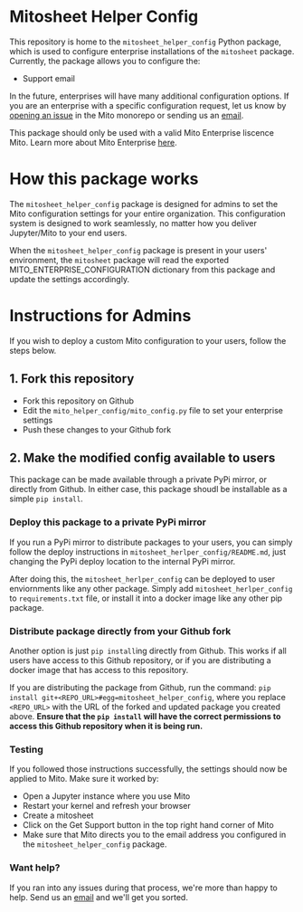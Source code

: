 # Mitosheet Helper Config

This repository is home to the `mitosheet_helper_config` Python package, which is used to configure enterprise installations of the `mitosheet` package. 
Currently, the package allows you to configure the:
- Support email

In the future, enterprises will have many additional configuration options. If you are an enterprise with a specific configuration request, let us know by [opening an issue](https://github.com/mito-ds/monorepo/issues) in the Mito monorepo or sending us an [email](mailto:founders@sagacollab.com). 

This package should only be used with a valid Mito Enterprise liscence Mito. Learn more about Mito Enterprise [here](https://www.trymito.io/plans).

# How this package works 

The `mitosheet_helper_config` package is designed for admins to set the Mito configuration settings for your entire organization. This configuration system is designed to work seamlessly, no matter how you deliver Jupyter/Mito to your end users. 

When the `mitosheet_helper_config` package is present in your users' environment, the `mitosheet` package will read the exported MITO_ENTERPRISE_CONFIGURATION dictionary from this package and update the settings accordingly. 

# Instructions for Admins

If you wish to deploy a custom Mito configuration to your users, follow the steps below. 

## 1. Fork this repository

- Fork this repository on Github
- Edit the `mito_helper_config/mito_config.py` file to set your enterprise settings
- Push these changes to your Github fork

## 2. Make the modified config available to users 

This package can be made available through a private PyPi mirror, or directly from Github. In either case, this package shoudl be installable as a simple `pip install`. 

### Deploy this package to a private PyPi mirror

If you run a PyPi mirror to distribute packages to your users, you can simply follow the deploy instructions in `mitosheet_herlper_config/README.md`, just changing the PyPi deploy location to the internal PyPi mirror.

After doing this, the `mitosheet_herlper_config` can be deployed to user enviornments like any other package. Simply add `mitosheet_herlper_config` to `requirements.txt` file, or install it into a docker image like any other pip package.

### Distribute package directly from your Github fork

Another option is just `pip install`ing directly from Github. This works if all users have access to this Github repository, or if you are distributing a docker image that has access to this repository.

If you are distributing the package from Github, run the command: `pip install git+<REPO_URL>#egg=mitosheet_helper_config`, where you replace `<REPO_URL>` with the URL of the forked and updated package you created above. **Ensure that the `pip install` will have the correct permissions to access this Github repository when it is being run.**

### Testing
If you followed those instructions successfully, the settings should now be applied to Mito. Make sure it worked by:
- Open a Jupyter instance where you use Mito
- Restart your kernel and refresh your browser 
- Create a mitosheet
- Click on the Get Support button in the top right hand corner of Mito
- Make sure that Mito directs you to the email address you configured in the `mitosheet_helper_config` package. 

### Want help?
If you ran into any issues during that process, we're more than happy to help. Send us an [email](mailto:founders@sagacollab.com) and we'll get you sorted.
